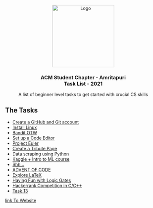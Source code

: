 <p align="center">
    
<a href="https://aseam.acm.org/">
    <img src="https://lh5.googleusercontent.com/klcdT64Esgb8BnSj1JAsxFs9tnce2vyoKvRIHUKcamMpMleFjIu2OQRJ90T6Q5m1IXDn89la_Stl5R09iZADOAZ5yeBWAzqbkwTp41LHapgaY90T7QXVbizN0vld7wxrcQnuVAPx" alt="Logo" width=200 height=200>
  </a>

  <h3 align="center">ACM Student Chapter - Amritapuri<br>Task List - 2021</h3>

  <p align="center">
    A list of beginner level tasks to get started with crucial CS skills 
    <br>
  </p>
</p>

## The Tasks

- [Create a GitHub and Git account](#task-0)
- [Install Linux](#task-1)
- [Bandit OTW](#task-2)
- [Set up a Code Editor](#task-3)
- [Project Euler](#task-4)
- [Create a Tribute Page](#task-5)
- [Data scraping using Python](#task-6)
- [Kaggle + Intro to ML course](#task-7)
- [Shh...](#task-8)
- [ADVENT OF CODE](#task-9)
- [Explore LaTeX](#task-10)
- [Having Fun with Logic Gates](#task-11)
- [Hackerrank Competition in C/C++](#task-12)
- [Task 13](#task-13)

[link To Website](https://acmamrita.bss.design/)
